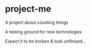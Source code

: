 project-me
==========

A project about counting things

A testing ground for new technologies 

Expect it to be broken & look unfinised...